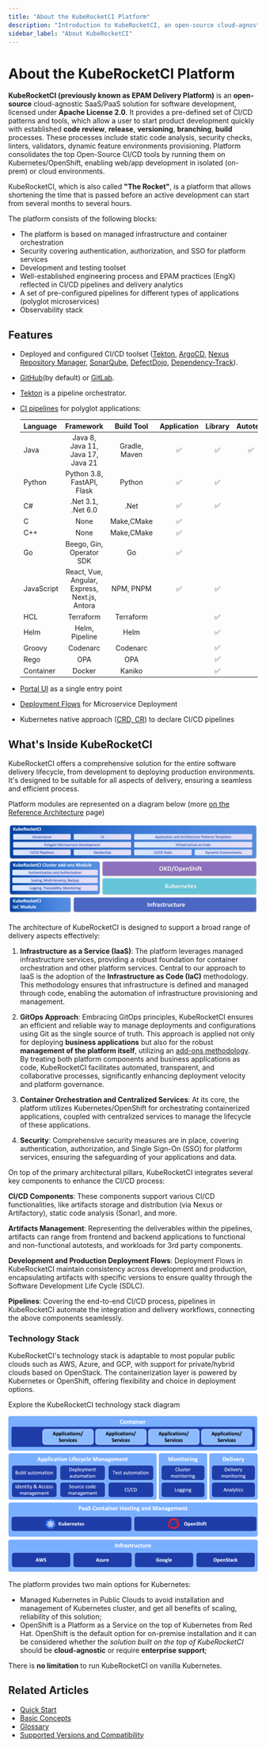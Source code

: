 ```yaml
---
title: "About the KubeRocketCI Platform"
description: "Introduction to KubeRocketCI, an open-source cloud-agnostic SaaS/PaaS solution for software development, highlighting its features, architecture, and technology stack."
sidebar_label: "About KubeRocketCI"
---
```

<!-- markdownlint-disable MD025 -->

# About the KubeRocketCI Platform

<head>
  <link rel="canonical" href="https://docs.kuberocketci.io/docs/about-platform" />
</head>

**KubeRocketCI (previously known as EPAM Delivery Platform)** is an **open-source** cloud-agnostic SaaS/PaaS solution for software development, licensed under **Apache License 2.0**. It provides a pre-defined set of CI/CD patterns and tools, which allow a user to start product development quickly with established **code review**, **release**, **versioning**, **branching**, **build** processes. These processes include static code analysis, security checks, linters, validators, dynamic feature environments provisioning. Platform consolidates the top Open-Source CI/CD tools by running them on Kubernetes/OpenShift, enabling web/app development in isolated (on-prem) or cloud environments.

KubeRocketCI, which is also called **"The Rocket"**, is a platform that allows shortening the time that is passed before an active development can start from several months to several hours.

The platform consists of the following blocks:

- The platform is based on managed infrastructure and container orchestration
- Security covering authentication, authorization, and SSO for platform services
- Development and testing toolset
- Well-established engineering process and EPAM practices (EngX) reflected in CI/CD pipelines and delivery analytics
- A set of pre-configured pipelines for different types of applications (polyglot microservices)
- Observability stack

## Features

- Deployed and configured CI/CD toolset ([Tekton](https://tekton.dev/), [ArgoCD](https://argoproj.github.io/cd/), [Nexus Repository Manager](https://help.sonatype.com/en/sonatype-nexus-repository.html), [SonarQube](https://www.sonarsource.com/), [DefectDojo](https://www.defectdojo.org/), [Dependency-Track](https://dependencytrack.org/)).
- [GitHub](https://about.gitlab.com/features/)(by default) or [GitLab](https://about.gitlab.com/features/).
- [Tekton](./operator-guide/install-tekton.md) is a pipeline orchestrator.
- [CI pipelines](./user-guide/index.md) for polyglot applications:

  |Language|Framework|Build Tool|Application|Library|Autotest|
  |:-|:-:|:-:|:-:|:-:|:-:|
  |Java|Java 8, Java 11, Java 17, Java 21|Gradle, Maven|:white_check_mark:|:white_check_mark:|:white_check_mark:|
  |Python|Python 3.8, FastAPI, Flask|Python|:white_check_mark:|:white_check_mark:||
  |C#|.Net 3.1, .Net 6.0|.Net|:white_check_mark:|:white_check_mark:||
  |C|None|Make,CMake|:white_check_mark:|||
  |C++|None|Make,CMake|:white_check_mark:|||
  |Go|Beego, Gin, Operator SDK|Go|:white_check_mark:|||
  |JavaScript|React, Vue, Angular, Express, Next.js, Antora|NPM, PNPM|:white_check_mark:|:white_check_mark:||
  |HCL|Terraform|Terraform||:white_check_mark:||
  |Helm|Helm, Pipeline|Helm||:white_check_mark:||
  |Groovy|Codenarc|Codenarc||:white_check_mark:||
  |Rego|OPA|OPA||:white_check_mark:||
  |Container|Docker|Kaniko||:white_check_mark:||

- [Portal UI](./user-guide/index.md) as a single entry point
- [Deployment Flows](./user-guide/add-cd-pipeline.md) for Microservice Deployment
- Kubernetes native approach ([CRD, CR](https://kubernetes.io/docs/concepts/extend-kubernetes/api-extension/custom-resources/)) to declare CI/CD pipelines

## What's Inside KubeRocketCI

KubeRocketCI offers a comprehensive solution for the entire software delivery lifecycle, from development to deploying production environments. It's designed to be suitable for all aspects of delivery, ensuring a seamless and efficient process.

Platform modules are represented on a diagram below (more [on the Reference Architecture](./developer-guide/reference-architecture.md) page)

![KubeRocketCI Modules](./assets/kuberocketci-components.png "KubeRocketCI Modules")

The architecture of KubeRocketCI is designed to support a broad range of delivery aspects effectively:

1. **Infrastructure as a Service (IaaS)**: The platform leverages managed infrastructure services, providing a robust foundation for container orchestration and other platform services. Central to our approach to IaaS is the adoption of the **Infrastructure as Code (IaC)** methodology. This methodology ensures that infrastructure is defined and managed through code, enabling the automation of infrastructure provisioning and management.

2. **GitOps Approach**: Embracing GitOps principles, KubeRocketCI ensures an efficient and reliable way to manage deployments and configurations using Git as the single source of truth. This approach is applied not only for deploying **business applications** but also for the robust **management of the platform itself**, utilizing an [add-ons methodology](https://github.com/epam/edp-cluster-add-ons). By treating both platform components and business applications as code, KubeRocketCI facilitates automated, transparent, and collaborative processes, significantly enhancing deployment velocity and platform governance.

3. **Container Orchestration and Centralized Services**: At its core, the platform utilizes Kubernetes/OpenShift for orchestrating containerized applications, coupled with centralized services to manage the lifecycle of these applications.

4. **Security**: Comprehensive security measures are in place, covering authentication, authorization, and Single Sign-On (SSO) for platform services, ensuring the safeguarding of your applications and data.

On top of the primary architectural pillars, KubeRocketCI integrates several key components to enhance the CI/CD process:

**CI/CD Components**: These components support various CI/CD functionalities, like artifacts storage and distribution (via Nexus or Artifactory), static code analysis (Sonar), and more.

**Artifacts Management**: Representing the deliverables within the pipelines, artifacts can range from frontend and backend applications to functional and non-functional autotests, and workloads for 3rd party components.

**Development and Production Deployment Flows**: Deployment Flows in KubeRocketCI maintain consistency across development and production, encapsulating artifacts with specific versions to ensure quality through the Software Development Life Cycle (SDLC).

**Pipelines**: Covering the end-to-end CI/CD process, pipelines in KubeRocketCI automate the integration and delivery workflows, connecting the above components seamlessly.

### Technology Stack

KubeRocketCI's technology stack is adaptable to most popular public clouds such as AWS, Azure, and GCP, with support for private/hybrid clouds based on OpenStack. The containerization layer is powered by Kubernetes or OpenShift, offering flexibility and choice in deployment options.

Explore the KubeRocketCI technology stack diagram

![KubeRocketCI technology stack](./assets/kuberocketci-tech-stack.png "KubeRocketCI technology stack")

The platform provides two main options for Kubernetes:

- Managed Kubernetes in Public Clouds to avoid installation and management of Kubernetes cluster, and get all benefits of scaling, reliability of this solution;
- OpenShift is a Platform as a Service on the top of Kubernetes from Red Hat. OpenShift is the default option for on-premise installation and it can be considered whether the _solution built on the top of KubeRocketCI_ should be **cloud-agnostic** or require **enterprise support**;

There is **no limitation** to run KubeRocketCI on vanilla Kubernetes.

## Related Articles

- [Quick Start](./quick-start/platform-installation.md)
- [Basic Concepts](basic-concepts.md)
- [Glossary](glossary.md)
- [Supported Versions and Compatibility](supported-versions.md)
